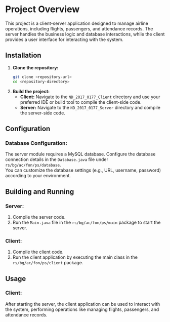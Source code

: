 # **Project Overview**

This project is a client-server application designed to manage airline operations, including flights, passengers, and attendance records. The server handles the business logic and database interactions, while the client provides a user interface for interacting with the system.

## **Installation**
1. **Clone the repository:**
   ```bash
   git clone <repository-url>
   cd <repository-directory>

2. **Build the project:**
   - **Client:** Navigate to the `ND_2017_0177_Client` directory and use your preferred IDE or build tool to compile the client-side code.
   - **Server:** Navigate to the `ND_2017_0177_Server` directory and compile the server-side code.

## **Configuration**

### **Database Configuration:**
The server module requires a MySQL database. Configure the database connection details in the `Database.java` file under `rs/bg/ac/fon/ps/database`.  
You can customize the database settings (e.g., URL, username, password) according to your environment.

## **Building and Running**

### **Server:**
1. Compile the server code.
2. Run the `Main.java` file in the `rs/bg/ac/fon/ps/main` package to start the server.

### **Client:**
1. Compile the client code.
2. Run the client application by executing the main class in the `rs/bg/ac/fon/ps/client` package.

## **Usage**

### **Client:**
After starting the server, the client application can be used to interact with the system, performing operations like managing flights, passengers, and attendance records.
